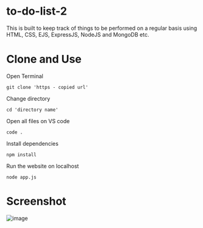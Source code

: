 # to-do-list-2
This is built to keep track of things to be performed on a regular basis using HTML, CSS, EJS, ExpressJS, NodeJS and MongoDB etc.

# Clone and Use

  Open Terminal 
  
    git clone 'https - copied url'

  Change directory  

    cd 'directory name'

  Open all files on VS code  

    code .

  Install dependencies

    npm install

  Run the website on localhost
  
    node app.js
    
# Screenshot
  
![image](https://user-images.githubusercontent.com/37767811/148597308-892ed836-1a00-4a44-a4df-4358fb73fc73.png)


    
    

